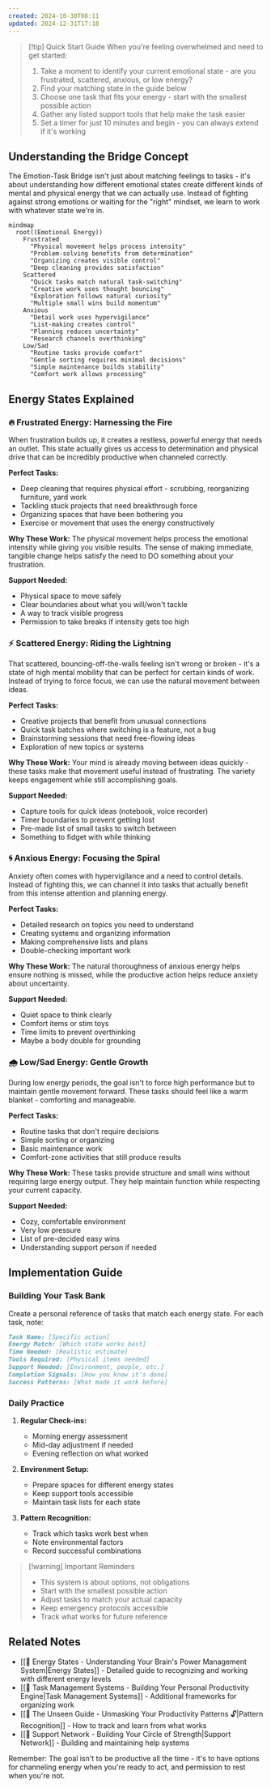 ```yaml
---
created: 2024-10-30T08:11
updated: 2024-12-31T17:18
---
```

> [!tip] Quick Start Guide
> When you're feeling overwhelmed and need to get started:
> 1. Take a moment to identify your current emotional state - are you frustrated, scattered, anxious, or low energy?
> 2. Find your matching state in the guide below
> 3. Choose one task that fits your energy - start with the smallest possible action
> 4. Gather any listed support tools that help make the task easier
> 5. Set a timer for just 10 minutes and begin - you can always extend if it's working

## Understanding the Bridge Concept

The Emotion-Task Bridge isn't just about matching feelings to tasks - it's about understanding how different emotional states create different kinds of mental and physical energy that we can actually use. Instead of fighting against strong emotions or waiting for the "right" mindset, we learn to work with whatever state we're in.

```mermaid
mindmap
  root((Emotional Energy))
    Frustrated
      "Physical movement helps process intensity"
      "Problem-solving benefits from determination"
      "Organizing creates visible control"
      "Deep cleaning provides satisfaction"
    Scattered
      "Quick tasks match natural task-switching"
      "Creative work uses thought bouncing"
      "Exploration follows natural curiosity"
      "Multiple small wins build momentum"
    Anxious
      "Detail work uses hypervigilance"
      "List-making creates control"
      "Planning reduces uncertainty"
      "Research channels overthinking"
    Low/Sad
      "Routine tasks provide comfort"
      "Gentle sorting requires minimal decisions"
      "Simple maintenance builds stability"
      "Comfort work allows processing"
```

## Energy States Explained

### 🔥 Frustrated Energy: Harnessing the Fire

When frustration builds up, it creates a restless, powerful energy that needs an outlet. This state actually gives us access to determination and physical drive that can be incredibly productive when channeled correctly.

**Perfect Tasks:**
- Deep cleaning that requires physical effort - scrubbing, reorganizing furniture, yard work
- Tackling stuck projects that need breakthrough force
- Organizing spaces that have been bothering you
- Exercise or movement that uses the energy constructively

**Why These Work:**
The physical movement helps process the emotional intensity while giving you visible results. The sense of making immediate, tangible change helps satisfy the need to DO something about your frustration.

**Support Needed:**
- Physical space to move safely
- Clear boundaries about what you will/won't tackle
- A way to track visible progress
- Permission to take breaks if intensity gets too high

### ⚡ Scattered Energy: Riding the Lightning

That scattered, bouncing-off-the-walls feeling isn't wrong or broken - it's a state of high mental mobility that can be perfect for certain kinds of work. Instead of trying to force focus, we can use the natural movement between ideas.

**Perfect Tasks:**
- Creative projects that benefit from unusual connections
- Quick task batches where switching is a feature, not a bug
- Brainstorming sessions that need free-flowing ideas
- Exploration of new topics or systems

**Why These Work:**
Your mind is already moving between ideas quickly - these tasks make that movement useful instead of frustrating. The variety keeps engagement while still accomplishing goals.

**Support Needed:**
- Capture tools for quick ideas (notebook, voice recorder)
- Timer boundaries to prevent getting lost
- Pre-made list of small tasks to switch between
- Something to fidget with while thinking

### 🌀 Anxious Energy: Focusing the Spiral

Anxiety often comes with hypervigilance and a need to control details. Instead of fighting this, we can channel it into tasks that actually benefit from this intense attention and planning energy.

**Perfect Tasks:**
- Detailed research on topics you need to understand
- Creating systems and organizing information
- Making comprehensive lists and plans
- Double-checking important work

**Why These Work:**
The natural thoroughness of anxious energy helps ensure nothing is missed, while the productive action helps reduce anxiety about uncertainty.

**Support Needed:**
- Quiet space to think clearly
- Comfort items or stim toys
- Time limits to prevent overthinking
- Maybe a body double for grounding

### 🌧️ Low/Sad Energy: Gentle Growth

During low energy periods, the goal isn't to force high performance but to maintain gentle movement forward. These tasks should feel like a warm blanket - comforting and manageable.

**Perfect Tasks:**
- Routine tasks that don't require decisions
- Simple sorting or organizing
- Basic maintenance work
- Comfort-zone activities that still produce results

**Why These Work:**
These tasks provide structure and small wins without requiring large energy output. They help maintain function while respecting your current capacity.

**Support Needed:**
- Cozy, comfortable environment
- Very low pressure
- List of pre-decided easy wins
- Understanding support person if needed

## Implementation Guide

### Building Your Task Bank

Create a personal reference of tasks that match each energy state. For each task, note:

```markdown
Task Name: [Specific action]
Energy Match: [Which state works best]
Time Needed: [Realistic estimate]
Tools Required: [Physical items needed]
Support Needed: [Environment, people, etc.]
Completion Signals: [How you know it's done]
Success Patterns: [What made it work before]
```

### Daily Practice

1. **Regular Check-ins:**
   - Morning energy assessment
   - Mid-day adjustment if needed
   - Evening reflection on what worked

2. **Environment Setup:**
   - Prepare spaces for different energy states
   - Keep support tools accessible
   - Maintain task lists for each state

3. **Pattern Recognition:**
   - Track which tasks work best when
   - Note environmental factors
   - Record successful combinations

> [!warning] Important Reminders
> - This system is about options, not obligations
> - Start with the smallest possible action
> - Adjust tasks to match your actual capacity
> - Keep emergency protocols accessible
> - Track what works for future reference

## Related Notes
- [[🔋 Energy States - Understanding Your Brain's Power Management System|Energy States]] - Detailed guide to recognizing and working with different energy levels
- [[🎯 Task Management Systems - Building Your Personal Productivity Engine|Task Management Systems]] - Additional frameworks for organizing work
- [[🧠 The Unseen Guide - Unmasking Your Productivity Patterns 🔓|Pattern Recognition]] - How to track and learn from what works
- [[🤝 Support Network - Building Your Circle of Strength|Support Network]] - Building and maintaining help systems

Remember: The goal isn't to be productive all the time - it's to have options for channeling energy when you're ready to act, and permission to rest when you're not.
